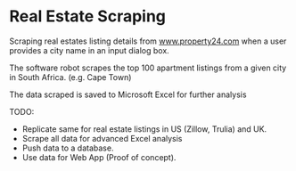# Real Estate Scraping

Scraping real estates listing details from www.property24.com when a user provides a city name in an input dialog box.

The software robot scrapes the top 100 apartment listings from a given city in South Africa. (e.g. Cape Town)

The data scraped is saved to Microsoft Excel for further analysis

TODO:

- Replicate same for real estate listings in US (Zillow, Trulia) and UK.
- Scrape all data for advanced Excel analysis
- Push data to a database.
- Use data for Web App (Proof of concept).
